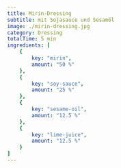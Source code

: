 ```yaml
---
title: Mirin-Dressing 
subtitle: mit Sojasauce und Sesamöl
image: ./mirin-dressing.jpg
category: Dressing
totalTime: 5 min
ingredients: [
    {
        key: "mirin",
        amount: "50 %"
    },
    {
        key: "soy-sauce",
        amount: "25 %"
    },
    {
        key: "sesame-oil",
        amount: "12.5 %"
    },
    {
        key: "lime-juice",
        amount: "12.5 %"
    }
]
---
```


